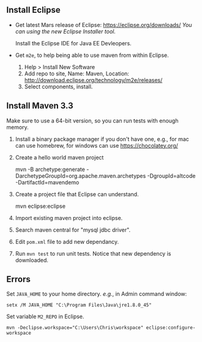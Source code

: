## Install Eclipse

* Get latest Mars release of Eclipse: https://eclipse.org/downloads/
  *You can using the new Eclipse Installer tool.*
  
  Install the Eclipse IDE for Java EE Devleopers.

* Get `m2e`, to help being able to use maven from within Eclipse. 
  
  1. Help > Install New Software
  2. Add repo to site, Name: Maven, Location: http://download.eclipse.org/technology/m2e/releases/
  3. Select components, install. 

## Install Maven 3.3

Make sure to use a 64-bit version, so you can run tests with enough memory.

1. Install a binary package manager if you don't have one, e.g., for mac can use homebrew, for windows can use https://chocolatey.org/

2. Create a hello world maven project

    mvn -B archetype:generate -DarchetypeGroupId=org.apache.maven.archetypes -DgroupId=altcode -DartifactId=mavendemo

3. Create a project file that Eclipse can understand.

    mvn eclipse:eclipse

4. Import existing maven project into eclipse.

5. Search maven central for "mysql jdbc driver".

6. Edit `pom.xml` file to add new dependancy.

7. Run `mvn test` to run unit tests. Notice that new dependency is downloaded.

## Errors

Set `JAVA_HOME` to your home directory. *e.g.*, in Admin command window:

    setx /M JAVA_HOME "C:\Program Files\Java\jre1.8.0_45"

Set variable `M2_REPO` in Eclipse.

    mvn -Declipse.workspace="C:\Users\Chris\workspace" eclipse:configure-workspace
    

